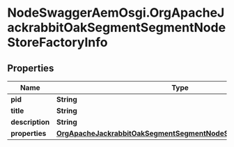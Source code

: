 # NodeSwaggerAemOsgi.OrgApacheJackrabbitOakSegmentSegmentNodeStoreFactoryInfo

## Properties

Name | Type | Description | Notes
------------ | ------------- | ------------- | -------------
**pid** | **String** |  | [optional] 
**title** | **String** |  | [optional] 
**description** | **String** |  | [optional] 
**properties** | [**OrgApacheJackrabbitOakSegmentSegmentNodeStoreFactoryProperties**](OrgApacheJackrabbitOakSegmentSegmentNodeStoreFactoryProperties.md) |  | [optional] 


